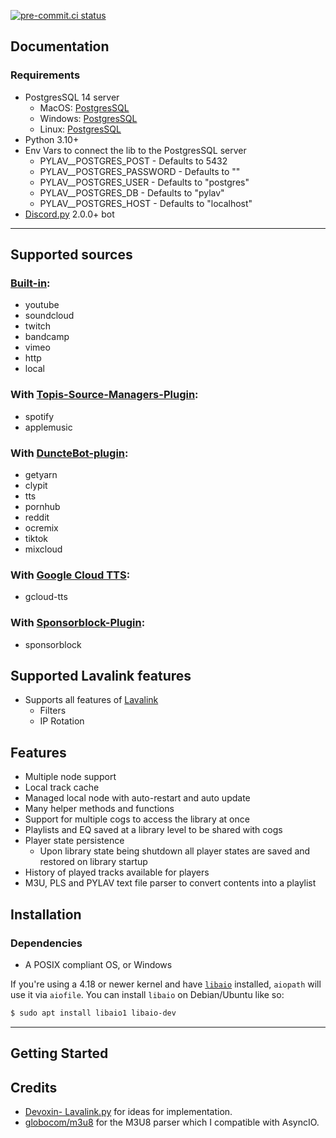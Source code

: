 [![pre-commit.ci status](https://results.pre-commit.ci/badge/github/Drapersniper/Py-Lav/master.svg)](https://results.pre-commit.ci/latest/github/Drapersniper/Py-Lav/master)

Documentation
---------------------------
### Requirements
- PostgresSQL 14 server
  - MacOS: [PostgresSQL](https://www.postgresql.org/download/macosx/)
  - Windows: [PostgresSQL](https://www.postgresql.org/download/windows/)
  - Linux: [PostgresSQL](https://www.postgresql.org/download/linux/)
- Python 3.10+
- Env Vars to connect the lib to the PostgresSQL server
  - PYLAV__POSTGRES_POST - Defaults to 5432
  - PYLAV__POSTGRES_PASSWORD - Defaults to ""
  - PYLAV__POSTGRES_USER - Defaults to "postgres"
  - PYLAV__POSTGRES_DB - Defaults to "pylav"
  - PYLAV__POSTGRES_HOST - Defaults to "localhost"
- [Discord.py](https://github.com/Rapptz/discord.py) 2.0.0+ bot

---------------------------
## Supported sources
### [Built-in](https://github.com/freyacodes/Lavalink):
  - youtube
  - soundcloud
  - twitch
  - bandcamp
  - vimeo
  - http
  - local
### With [Topis-Source-Managers-Plugin](https://github.com/Topis-Lavalink-Plugins/Topis-Source-Managers-Plugin):
  - spotify
  - applemusic
### With [DuncteBot-plugin](https://github.com/DuncteBot/skybot-lavalink-plugin):
  - getyarn
  - clypit
  - tts
  - pornhub
  - reddit
  - ocremix
  - tiktok
  - mixcloud
### With [Google Cloud TTS](https://github.com/DuncteBot/tts-plugin):
  - gcloud-tts
### With [Sponsorblock-Plugin](https://github.com/Topis-Lavalink-Plugins/Sponsorblock-Plugin):
  - sponsorblock

## Supported Lavalink features
  - Supports all features of [Lavalink](https://github.com/freyacodes/Lavalink)
    - Filters
    - IP Rotation

Features
---------------------------
- Multiple node support
- Local track cache
- Managed local node with auto-restart and auto update
- Many helper methods and functions
- Support for multiple cogs to access the library at once
- Playlists and EQ saved at a library level to be shared with cogs
- Player state persistence
    - Upon library state being shutdown all player states are saved and restored on library startup
- History of played tracks available for players
- M3U, PLS and PYLAV text file parser to convert contents into a playlist


Installation
---------------------------

### Dependencies
 - A POSIX compliant OS, or Windows

If you're using a 4.18 or newer kernel and have [`libaio`](https://pagure.io/libaio) installed, `aiopath` will use it via `aiofile`. You can install `libaio` on Debian/Ubuntu like so:
```bash
$ sudo apt install libaio1 libaio-dev
```
---------------------------

Getting Started
-------------------------------------

Credits
---------------------------
- [Devoxin- Lavalink.py](https://github.com/Devoxin/Lavalink.py) for ideas for implementation.
- [globocom/m3u8](https://github.com/globocom/m3u8) for the M3U8 parser which I compatible with AsyncIO.
